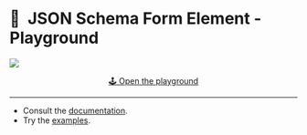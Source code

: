 # 📝  JSON Schema Form Element - Playground

![](https://ik.imagekit.io/jc0/jsfe/design/header_json-schema-form-element_2RpVU_W-y-.png?updatedAt=1695289194993)

<div align="center"><a href="https://jsfe.js.org" >🕹️ Open the playground</a></div>

---

- Consult the [documentation](https://github.com/json-schema-form-element/jsfe#readme).
- Try the [examples](https://github.com/json-schema-form-element/examples#readme).
